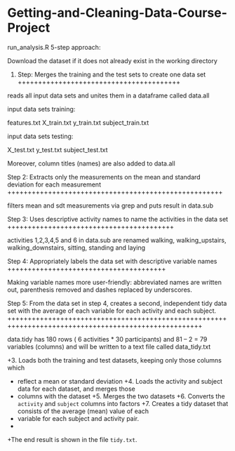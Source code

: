# Getting-and-Cleaning-Data-Course-Project

run_analysis.R 5-step approach:


Download the dataset if it does not already exist in the working directory


1. Step: Merges the training and the test sets to create one data set
++++++++++++++++++++++++++++++++++++++++

reads all input data sets and unites them in a dataframe called data.all

input data sets training:

  features.txt
  X_train.txt
  y_train.txt
  subject_train.txt

input data sets testing:

  X_test.txt
  y_test.txt
  subject_test.txt

Moreover, column titles (names) are also added to data.all

Step 2: Extracts only the measurements on the mean and standard deviation for each measurement
+++++++++++++++++++++++++++++++++++++++++++++++++++++

filters mean and sdt measurements via grep and puts result in data.sub

Step 3: Uses descriptive activity names to name the activities in the data set
+++++++++++++++++++++++++++++++++++++++++

activities 1,2,3,4,5 and 6 in data.sub are renamed walking, walking_upstairs, walking_downstairs, sitting, standing and laying

Step 4: Appropriately labels the data set with descriptive variable names
+++++++++++++++++++++++++++++++++++++++

Making variable names more user-friendly: abbreviated names are written out, parenthesis removed and dashes replaced by underscores.

Step 5: From the data set in step 4, creates a second, independent tidy data set with the average of each variable for each activity and each subject.
++++++++++++++++++++++++++++++++++++++++++++++++++++++++++++++++++++++++++++++++++++++++++++++++++++++

data.tidy has 180 rows ( 6 activities * 30 participants) and 81 – 2 = 79 variables (columns) and will be written to a text file called data_tidy.txt




+3. Loads both the training and test datasets, keeping only those columns which
+   reflect a mean or standard deviation
+4. Loads the activity and subject data for each dataset, and merges those
+   columns with the dataset
+5. Merges the two datasets
+6. Converts the `activity` and `subject` columns into factors
+7. Creates a tidy dataset that consists of the average (mean) value of each
+   variable for each subject and activity pair.
+
+The end result is shown in the file `tidy.txt`.
